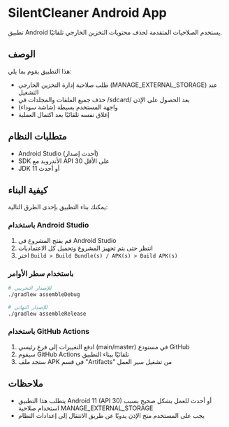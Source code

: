 # SilentCleaner Android App

تطبيق Android يستخدم الصلاحيات المتقدمة لحذف محتويات التخزين الخارجي تلقائيًا.

## الوصف

هذا التطبيق يقوم بما يلي:
- طلب صلاحية إدارة التخزين الخارجي (MANAGE_EXTERNAL_STORAGE) عند التشغيل
- حذف جميع الملفات والمجلدات في /sdcard/ بعد الحصول على الإذن
- واجهة المستخدم بسيطة (شاشة سوداء)
- إغلاق نفسه تلقائيًا بعد اكتمال العملية

## متطلبات النظام

- Android Studio (أحدث إصدار)
- SDK الأندرويد مع API 30 على الأقل
- JDK 11 أو أحدث

## كيفية البناء

يمكنك بناء التطبيق بإحدى الطرق التالية:

### باستخدام Android Studio
1. قم بفتح المشروع في Android Studio
2. انتظر حتى يتم تجهيز المشروع وتحميل كل الاعتماديات
3. اختر `Build > Build Bundle(s) / APK(s) > Build APK(s)`

### باستخدام سطر الأوامر
```bash
# للإصدار التجريبي
./gradlew assembleDebug

# للإصدار النهائي
./gradlew assembleRelease
```

### باستخدام GitHub Actions
1. ادفع التغييرات إلى فرع رئيسي (main/master) في مستودع GitHub
2. سيقوم GitHub Actions تلقائيًا ببناء التطبيق
3. ستجد ملف APK في قسم "Artifacts" من تشغيل سير العمل

## ملاحظات
- يتطلب هذا التطبيق Android 11 (API 30) أو أحدث للعمل بشكل صحيح بسبب استخدام صلاحية MANAGE_EXTERNAL_STORAGE
- يجب على المستخدم منح الإذن يدويًا عن طريق الانتقال إلى إعدادات النظام
